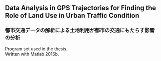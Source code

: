 ## Data Analysis in GPS Trajectories for Finding the Role of Land Use in Urban Traffic Condition  
### 都市交通データの解析による土地利用が都市の交通にもたらす影響の分析

Program set used in the thesis.  
Written with Matlab 2016b.
